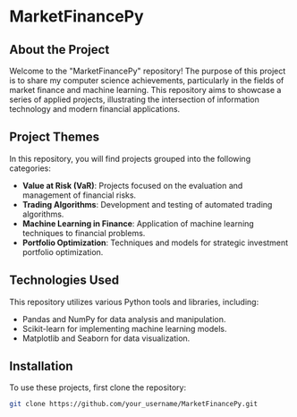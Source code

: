 # MarketFinancePy

## About the Project

Welcome to the "MarketFinancePy" repository! The purpose of this project is to share my computer science achievements, particularly in the fields of market finance and machine learning. This repository aims to showcase a series of applied projects, illustrating the intersection of information technology and modern financial applications.

## Project Themes

In this repository, you will find projects grouped into the following categories:

- **Value at Risk (VaR)**: Projects focused on the evaluation and management of financial risks.
- **Trading Algorithms**: Development and testing of automated trading algorithms.
- **Machine Learning in Finance**: Application of machine learning techniques to financial problems.
- **Portfolio Optimization**: Techniques and models for strategic investment portfolio optimization.

## Technologies Used

This repository utilizes various Python tools and libraries, including:

- Pandas and NumPy for data analysis and manipulation.
- Scikit-learn for implementing machine learning models.
- Matplotlib and Seaborn for data visualization.

## Installation

To use these projects, first clone the repository:

```bash
git clone https://github.com/your_username/MarketFinancePy.git
